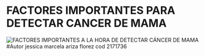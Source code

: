 
# FACTORES IMPORTANTES PARA DETECTAR CANCER DE MAMA
![FACTORES IMPORTANTES A LA HORA DE DETECTAR CÁNCER DE MAMA](https://user-images.githubusercontent.com/98856036/156943801-857f25f4-173b-413b-b0a0-7471bfed8415.png)
#Autor
jessica marcela ariza florez cod 2171736
